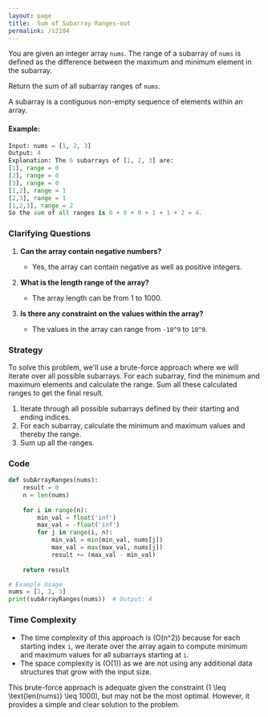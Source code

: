 ```yaml
---
layout: page
title:  Sum of Subarray Ranges-out
permalink: /s2104
---
```


You are given an integer array `nums`. The range of a subarray of `nums` is defined as the difference between the maximum and minimum element in the subarray.

Return the sum of all subarray ranges of `nums`.

A subarray is a contiguous non-empty sequence of elements within an array.

#### Example:

```python
Input: nums = [1, 2, 3]
Output: 4
Explanation: The 6 subarrays of [1, 2, 3] are:
[1], range = 0
[2], range = 0
[3], range = 0
[1,2], range = 1
[2,3], range = 1
[1,2,3], range = 2
So the sum of all ranges is 0 + 0 + 0 + 1 + 1 + 2 = 4.
```

### Clarifying Questions

1. **Can the array contain negative numbers?**
   - Yes, the array can contain negative as well as positive integers.

2. **What is the length range of the array?**
   - The array length can be from 1 to 1000.

3. **Is there any constraint on the values within the array?**
   - The values in the array can range from `-10^9` to `10^9`.

### Strategy

To solve this problem, we'll use a brute-force approach where we will iterate over all possible subarrays. For each subarray, find the minimum and maximum elements and calculate the range. Sum all these calculated ranges to get the final result.

1. Iterate through all possible subarrays defined by their starting and ending indices.
2. For each subarray, calculate the minimum and maximum values and thereby the range.
3. Sum up all the ranges.

### Code

```python
def subArrayRanges(nums):
    result = 0
    n = len(nums)
    
    for i in range(n):
        min_val = float('inf')
        max_val = -float('inf')
        for j in range(i, n):
            min_val = min(min_val, nums[j])
            max_val = max(max_val, nums[j])
            result += (max_val - min_val)
            
    return result

# Example Usage
nums = [1, 2, 3]
print(subArrayRanges(nums))  # Output: 4
```

### Time Complexity

- The time complexity of this approach is \(O(n^2)\) because for each starting index `i`, we iterate over the array again to compute minimum and maximum values for all subarrays starting at `i`.
- The space complexity is \(O(1)\) as we are not using any additional data structures that grow with the input size.

This brute-force approach is adequate given the constraint \(1 \leq \text{len(nums)} \leq 1000\), but may not be the most optimal. However, it provides a simple and clear solution to the problem.